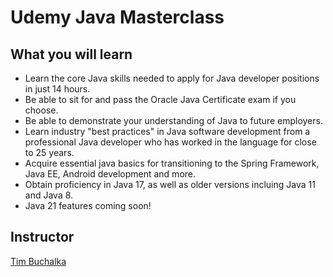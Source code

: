 # Udemy Java Masterclass

## What you will learn

* Learn the core Java skills needed to apply for Java developer positions in just 14 hours.
* Be able to sit for and pass the Oracle Java Certificate exam if you choose.
* Be able to demonstrate your understanding of Java to future employers.
* Learn industry "best practices" in Java software development from a professional Java developer who has worked in the language for close to 25 years.
* Acquire essential java basics for transitioning to the Spring Framework, Java EE, Android development and more.
* Obtain proficiency in Java 17, as well as older versions incluing Java 11 and Java 8.
* Java 21 features coming soon!

## Instructor
[Tim Buchalka](https://www.udemy.com/user/timbuchalka/)